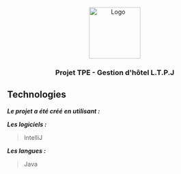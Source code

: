 <!-- PROJECT LOGO -->
<br />
<p align="center">
    <img src="https://i.imgur.com/3ft7tsZ.png" alt="Logo" width="120" height="120">
  
  <h3 align="center">Projet TPE - Gestion d'hôtel L.T.P.J</h3>

## Technologies

***Le projet a été créé en utilisant :***

***Les logiciels :***

> IntelliJ

***Les langues :***

> Java
